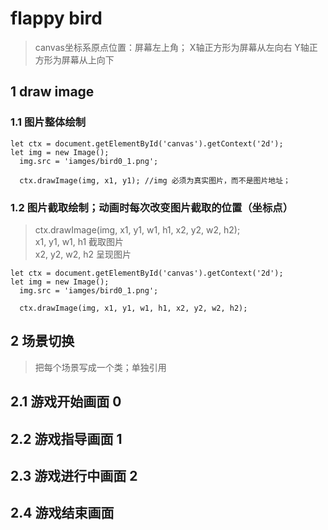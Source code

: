 # flappy bird

> canvas坐标系原点位置：屏幕左上角；
> X轴正方形为屏幕从左向右
> Y轴正方形为屏幕从上向下

## 1 draw image

### 1.1 图片整体绘制
```
let ctx = document.getElementById('canvas').getContext('2d');
let img = new Image();
  img.src = 'iamges/bird0_1.png';

  ctx.drawImage(img, x1, y1); //img 必须为真实图片，而不是图片地址；
```

### 1.2 图片截取绘制；动画时每次改变图片截取的位置（坐标点）
> ctx.drawImage(img, x1, y1, w1, h1, x2, y2, w2, h2);  
> x1, y1, w1, h1 截取图片  
> x2, y2, w2, h2 呈现图片  
```
let ctx = document.getElementById('canvas').getContext('2d');
let img = new Image();
  img.src = 'iamges/bird0_1.png';

  ctx.drawImage(img, x1, y1, w1, h1, x2, y2, w2, h2); 
```

## 2 场景切换
> 把每个场景写成一个类；单独引用

## 2.1 游戏开始画面 0

## 2.2 游戏指导画面 1

## 2.3 游戏进行中画面 2

## 2.4 游戏结束画面
